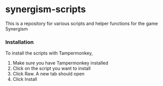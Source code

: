 # synergism-scripts
This is a repository for various scripts and helper functions for the game Synergism

### Installation
To install the scripts with Tampermonkey,
1. Make sure you have Tampermonkey installed
2. Click on the script you want to install
3. Click Raw. A new tab should open
4. Click Install